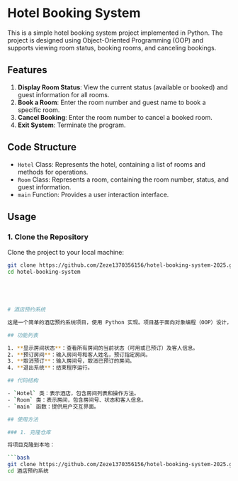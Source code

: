 # Hotel Booking System

This is a simple hotel booking system project implemented in Python. The project is designed using Object-Oriented Programming (OOP) and supports viewing room status, booking rooms, and canceling bookings.

## Features

1. **Display Room Status**: View the current status (available or booked) and guest information for all rooms.
2. **Book a Room**: Enter the room number and guest name to book a specific room.
3. **Cancel Booking**: Enter the room number to cancel a booked room.
4. **Exit System**: Terminate the program.

## Code Structure

- `Hotel` Class: Represents the hotel, containing a list of rooms and methods for operations.
- `Room` Class: Represents a room, containing the room number, status, and guest information.
- `main` Function: Provides a user interaction interface.

## Usage

### 1. Clone the Repository

Clone the project to your local machine:

```bash
git clone https://github.com/Zeze1370356156/hotel-booking-system-2025.git
cd hotel-booking-system





# 酒店预约系统

这是一个简单的酒店预约系统项目，使用 Python 实现。项目基于面向对象编程（OOP）设计，支持房间状态查看、房间预订和取消预订功能。

## 功能列表

1. **显示房间状态**：查看所有房间的当前状态（可用或已预订）及客人信息。
2. **预订房间**：输入房间号和客人姓名，预订指定房间。
3. **取消预订**：输入房间号，取消已预订的房间。
4. **退出系统**：结束程序运行。

## 代码结构

- `Hotel` 类：表示酒店，包含房间列表和操作方法。
- `Room` 类：表示房间，包含房间号、状态和客人信息。
- `main` 函数：提供用户交互界面。

## 使用方法

### 1. 克隆仓库

将项目克隆到本地：

```bash
git clone https://github.com/Zeze1370356156/hotel-booking-system-2025.git
cd 酒店预约系统
